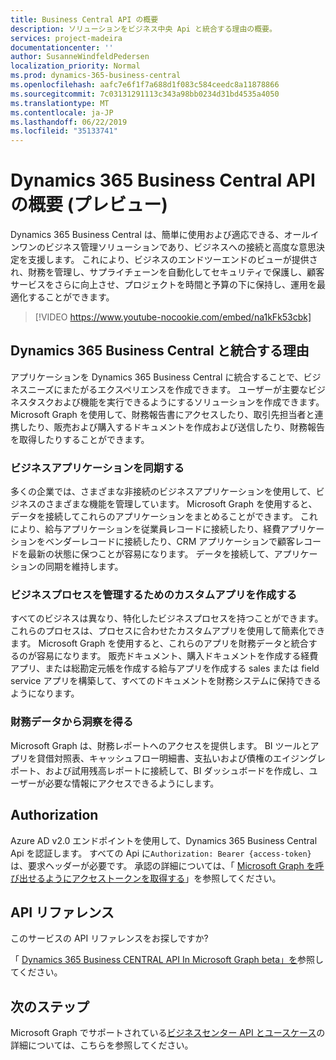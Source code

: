 ```yaml
---
title: Business Central API の概要
description: ソリューションをビジネス中央 Api と統合する理由の概要。
services: project-madeira
documentationcenter: ''
author: SusanneWindfeldPedersen
localization_priority: Normal
ms.prod: dynamics-365-business-central
ms.openlocfilehash: aafc7e6f1f7a688d1f083c584ceedc8a11878866
ms.sourcegitcommit: 7c03131291113c343a98bb0234d31bd4535a4050
ms.translationtype: MT
ms.contentlocale: ja-JP
ms.lasthandoff: 06/22/2019
ms.locfileid: "35133741"
---
```

# <a name="dynamics-365-business-central-api-overview-preview"></a>Dynamics 365 Business Central API の概要 (プレビュー)
Dynamics 365 Business Central は、簡単に使用および適応できる、オールインワンのビジネス管理ソリューションであり、ビジネスへの接続と高度な意思決定を支援します。 これにより、ビジネスのエンドツーエンドのビューが提供され、財務を管理し、サプライチェーンを自動化してセキュリティで保護し、顧客サービスをさらに向上させ、プロジェクトを時間と予算の下に保持し、運用を最適化することができます。

> [!VIDEO https://www.youtube-nocookie.com/embed/na1kFk53cbk]

## <a name="why-integrate-with-dynamics-365-business-central"></a>Dynamics 365 Business Central と統合する理由
アプリケーションを Dynamics 365 Business Central に統合することで、ビジネスニーズにまたがるエクスペリエンスを作成できます。 ユーザーが主要なビジネスタスクおよび機能を実行できるようにするソリューションを作成できます。 Microsoft Graph を使用して、財務報告書にアクセスしたり、取引先担当者と連携したり、販売および購入するドキュメントを作成および送信したり、財務報告を取得したりすることができます。

### <a name="synchronize-your-business-applications"></a>ビジネスアプリケーションを同期する
多くの企業では、さまざまな非接続のビジネスアプリケーションを使用して、ビジネスのさまざまな機能を管理しています。 Microsoft Graph を使用すると、データを接続してこれらのアプリケーションをまとめることができます。 これにより、給与アプリケーションを従業員レコードに接続したり、経費アプリケーションをベンダーレコードに接続したり、CRM アプリケーションで顧客レコードを最新の状態に保つことが容易になります。 データを接続して、アプリケーションの同期を維持します。

### <a name="create-custom-apps-to-manage-your-business-processes"></a>ビジネスプロセスを管理するためのカスタムアプリを作成する
すべてのビジネスは異なり、特化したビジネスプロセスを持つことができます。 これらのプロセスは、プロセスに合わせたカスタムアプリを使用して簡素化できます。 Microsoft Graph を使用すると、これらのアプリを財務データと統合するのが容易になります。 販売ドキュメント、購入ドキュメントを作成する経費アプリ、または総勘定元帳を作成する給与アプリを作成する sales または field service アプリを構築して、すべてのドキュメントを財務システムに保持できるようになります。

### <a name="gain-insights-from-your-financial-data"></a>財務データから洞察を得る
Microsoft Graph は、財務レポートへのアクセスを提供します。 BI ツールとアプリを貸借対照表、キャッシュフロー明細書、支払いおよび債権のエイジングレポート、および試用残高レポートに接続して、BI ダッシュボードを作成し、ユーザーが必要な情報にアクセスできるようにします。

## <a name="authorization"></a>Authorization
Azure AD v2.0 エンドポイントを使用して、Dynamics 365 Business Central Api を認証します。 すべての Api に`Authorization: Bearer {access-token}`は、要求ヘッダーが必要です。 承認の詳細については、「 [Microsoft Graph を呼び出せるようにアクセストークンを取得する](/graph/auth)」を参照してください。

## <a name="api-reference"></a>API リファレンス
このサービスの API リファレンスをお探しですか?

「 [Dynamics 365 Business CENTRAL API In Microsoft Graph beta」を](/graph/api/resources/dynamics-graph-reference?view=graph-rest-beta)参照してください。


## <a name="next-steps"></a>次のステップ
Microsoft Graph でサポートされている[ビジネスセンター API とユースケース](/graph/api/resources/dynamics-graph-reference?view=graph-rest-beta)の詳細については、こちらを参照してください。
